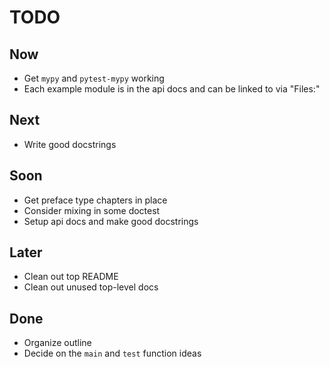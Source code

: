 # TODO

## Now

- Get `mypy` and `pytest-mypy` working
- Each example module is in the api docs and can be linked to via "Files:"

## Next

- Write good docstrings

## Soon

- Get preface type chapters in place
- Consider mixing in some doctest
- Setup api docs and make good docstrings

## Later

- Clean out top README
- Clean out unused top-level docs

## Done

- Organize outline
- Decide on the `main` and `test` function ideas
